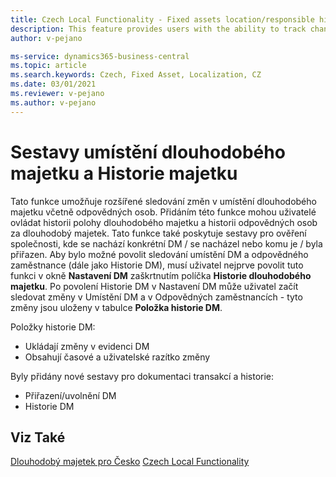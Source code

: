 ```yaml
---
title: Czech Local Functionality - Fixed assets location/responsible history report | Microsoft Docs
description: This feature provides users with the ability to track changes to the location and responsible employee for fixed assets.
author: v-pejano

ms-service: dynamics365-business-central
ms.topic: article
ms.search.keywords: Czech, Fixed Asset, Localization, CZ
ms.date: 03/01/2021
ms.reviewer: v-pejano
ms.author: v-pejano
---
```


# Sestavy umístění dlouhodobého majetku a Historie majetku

Tato funkce umožňuje rozšířené sledování změn v umístění dlouhodobého majetku včetně odpovědných osob.
Přidáním této funkce mohou uživatelé ovládat historii polohy dlouhodobého majetku a historii odpovědných osob za dlouhodobý majetek.
Tato funkce také poskytuje sestavy pro ověření společnosti, kde se nachází konkrétní DM / se nacházel nebo komu je / byla přiřazen.
Aby bylo možné povolit sledování umístění DM a odpovědného zaměstnance (dále jako Historie DM), musí uživatel nejprve povolit tuto funkci v okně **Nastavení DM** zaškrtnutím políčka **Historie dlouhodobého majetku**. Po povolení Historie DM v Nastavení DM může uživatel začít sledovat změny v Umístění DM a v Odpovědných zaměstnancích - tyto změny jsou uloženy v tabulce **Položka historie DM**.

Položky historie DM:  

- Ukládají změny v evidenci DM
- Obsahují časové a uživatelské razítko změny

Byly přidány nové sestavy pro dokumentaci transakcí a historie:  

- Přiřazení/uvolnění DM
- Historie DM

## Viz Také

[Dlouhodobý majetek pro Česko](ui-extensions-fixed-asset-localization-cz.md)
[Czech Local Functionality](czech-local-functionality.md)

